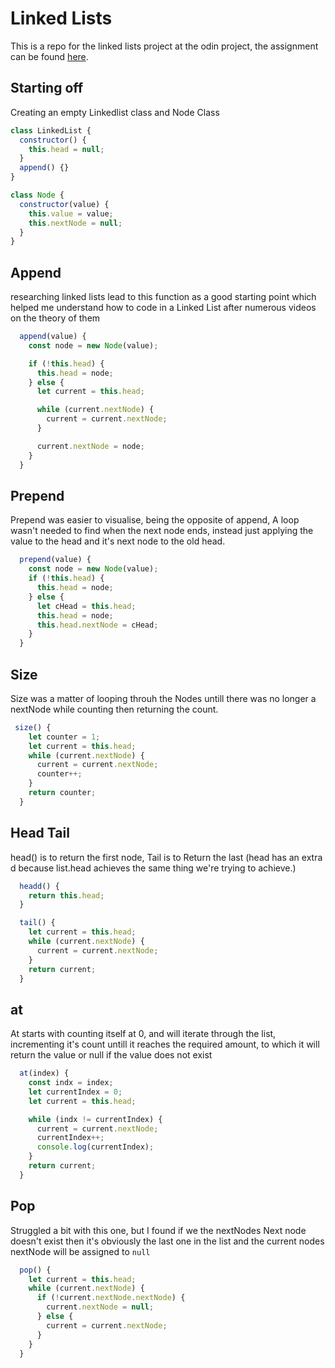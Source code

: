 # Linked Lists

This is a repo for the linked lists project at the odin project, the assignment can be found [here](https://www.theodinproject.com/lessons/javascript-linked-lists).

## Starting off

Creating an empty Linkedlist class and Node Class

```js
class LinkedList {
  constructor() {
    this.head = null;
  }
  append() {}
}

class Node {
  constructor(value) {
    this.value = value;
    this.nextNode = null;
  }
}
```

## Append

researching linked lists lead to this function as a good starting point which helped me understand how to code in a Linked List after numerous videos on the theory of them

```js
  append(value) {
    const node = new Node(value);

    if (!this.head) {
      this.head = node;
    } else {
      let current = this.head;

      while (current.nextNode) {
        current = current.nextNode;
      }

      current.nextNode = node;
    }
  }
```

## Prepend

Prepend was easier to visualise, being the opposite of append, A loop wasn't needed to find when the next node ends, instead just applying the value to the head and it's next node to the old head.

```js
  prepend(value) {
    const node = new Node(value);
    if (!this.head) {
      this.head = node;
    } else {
      let cHead = this.head;
      this.head = node;
      this.head.nextNode = cHead;
    }
  }
```

## Size

Size was a matter of looping throuh the Nodes untill there was no longer a nextNode while counting then returning the count.

```js
 size() {
    let counter = 1;
    let current = this.head;
    while (current.nextNode) {
      current = current.nextNode;
      counter++;
    }
    return counter;
  }
```

## Head Tail

head() is to return the first node, Tail is to Return the last (head has an extra d because list.head achieves the same thing we're trying to achieve.)

```js
  headd() {
    return this.head;
  }

  tail() {
    let current = this.head;
    while (current.nextNode) {
      current = current.nextNode;
    }
    return current;
  }
```

## at

At starts with counting itself at 0, and will iterate through the list, incrementing it's count untill it reaches the required amount, to which it will return the value or null if the value does not exist

```js
  at(index) {
    const indx = index;
    let currentIndex = 0;
    let current = this.head;

    while (indx != currentIndex) {
      current = current.nextNode;
      currentIndex++;
      console.log(currentIndex);
    }
    return current;
  }
```

## Pop

Struggled a bit with this one, but I found if we the nextNodes Next node doesn't exist then it's obviously the last one in the list and the current nodes nextNode will be assigned to `null`

```js
  pop() {
    let current = this.head;
    while (current.nextNode) {
      if (!current.nextNode.nextNode) {
        current.nextNode = null;
      } else {
        current = current.nextNode;
      }
    }
  }
```
